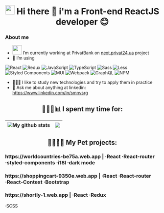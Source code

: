 <h1 align="center"> <img src="https://emojis.slackmojis.com/emojis/images/1531849430/4246/blob-sunglasses.gif?1531849430" width="30"/> Hi there 👋 i'm a Front-end ReactJS developer 😊</h3>

<h3> About me </h3>

- <img src="https://media.giphy.com/media/WUlplcMpOCEmTGBtBW/giphy.gif" width="30"> I’m currently working at PrivatBank on [next.privat24.ua](https://next.privat24.ua) project
- 🚀 I’m using 
<p>
  <img alt="React" src="https://img.shields.io/badge/-React-45b8d8?style=for-the-badge&logo=react&logoColor=white" />
  <img alt="Redux" src="https://img.shields.io/badge/-Redux-764ABC?style=for-the-badge&logo=redux&logoColor=white" />
  <img alt="JavaScript" src="https://img.shields.io/badge/javascript-%23323330.svg?style=for-the-badge&logo=javascript&logoColor=%23F7DF1E" />
  <img alt="TypeScript" src="https://img.shields.io/badge/-TypeScript-007ACC?style=for-the-badge&logo=typescript&logoColor=white" />
  <img alt="Sass" src="https://img.shields.io/badge/-Sass-CC6699?style=for-the-badge&logo=sass&logoColor=white" />
  <img alt="Less" src="https://img.shields.io/badge/less-2B4C80?style=for-the-badge&logo=less&logoColor=white" />
  <img alt="Styled Components" src="https://img.shields.io/badge/-Styled_Components-db7092?style=for-the-badge&logo=styled-components&logoColor=white" />
  <img alt="MUI" src="https://img.shields.io/badge/MUI-%230081CB.svg?style=for-the-badge&logo=mui&logoColor=white)" />
  <img alt="Webpack" src="https://img.shields.io/badge/-Webpack-8DD6F9?style=for-the-badge&logo=webpack&logoColor=white" /> 
  <img alt="GraphQL" src="https://img.shields.io/badge/-GraphQL-E10098?style=for-the-badge&logo=graphql&logoColor=white" />
  <img alt="NPM" src="https://img.shields.io/badge/-NPM-CB3837?style=for-the-badge&logo=npm&logoColor=white" />
</p>


 - 🏄🏻‍♂️ I like to study new technologies and try to apply them in practice
 - 💬 Ask me about anything at linkedin: https://www.linkedin.com/in/smnvsrg



<h2 align="center">👨🏻‍💻📊 I spent my time for: </h3>


| <img align="center" src="https://github-readme-stats.vercel.app/api?username=dp120291ssv&show_icons=true&theme=buefy&hide_border=true" alt="My github stats" /> | <img align="center" src="https://github-readme-stats.vercel.app/api/top-langs/?username=dp120291ssv&layout=compact&theme=buefy&hide_border=true" /> |
| ------------- | ------------- |


<h2 align="center"> 👨🏻‍💻🐶 My Pet projects: </h3>


<h3> https://worldcountries-be75a.web.app | &middot;React &middot;React-router &middot;styled-components &middot;i18l &middot;dark mode </h3>
<h3> https://shoppingcart-9350e.web.app | &middot;React &middot;React-router &middot;React-Context &middot;Bootstrap </h3>
<h3> https://shortly-1.web.app | &middot;React &middot;Redux </h3> &middot;SCSS </h3>


